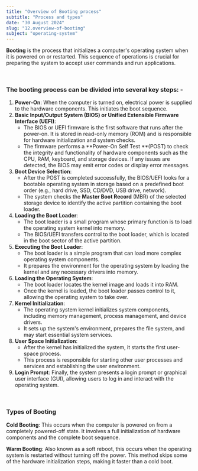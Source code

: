```yaml
---
title: "Overview of Booting process"
subtitle: "Process and types"
date: "30 August 2024"
slug: "12.overview-of-booting"
subject: "operating-system"
---
```


**Booting** is the process that initializes a computer's operating system when it is powered on or restarted. This sequence of operations is crucial for preparing the system to accept user commands and run applications.

<br/>

### The booting process can be divided into several key steps: -

1. **Power-On**: When the computer is turned on, electrical power is supplied to the hardware components. This initiates the boot sequence.
2. **Basic Input/Output System (BIOS) or Unified Extensible Firmware Interface (UEFI)**:
   - The BIOS or UEFI firmware is the first software that runs after the power-on. It is stored in read-only memory (ROM) and is responsible for hardware initialization and system checks.
   - The firmware performs a **Power-On Self Test **(POST) to check the integrity and functionality of hardware components such as the CPU, RAM, keyboard, and storage devices. If any issues are detected, the BIOS may emit error codes or display error messages.
3. **Boot Device Selection**:
   - After the POST is completed successfully, the BIOS/UEFI looks for a bootable operating system in storage based on a predefined boot order (e.g., hard drive, SSD, CD/DVD, USB drive, network).
   - The system checks the **Master Boot Record** (MBR) of the selected storage device to identify the active partition containing the boot loader.
4. **Loading the Boot Loader**:
   - The boot loader is a small program whose primary function is to load the operating system kernel into memory.
   - The BIOS/UEFI transfers control to the boot loader, which is located in the boot sector of the active partition.
5. **Executing the Boot Loader**:
   - The boot loader is a simple program that can load more complex operating system components.
   - It prepares the environment for the operating system by loading the kernel and any necessary drivers into memory.
6. **Loading the Operating System**:
   - The boot loader locates the kernel image and loads it into RAM.
   - Once the kernel is loaded, the boot loader passes control to it, allowing the operating system to take over.
7. **Kernel Initialization**:
   - The operating system kernel initializes system components, including memory management, process management, and device drivers.
   - It sets up the system's environment, prepares the file system, and may start essential system services.
8. **User Space Initialization**:
   - After the kernel has initialized the system, it starts the first user-space process.
   - This process is responsible for starting other user processes and services and establishing the user environment.
9. **Login Prompt**: Finally, the system presents a login prompt or graphical user interface (GUI), allowing users to log in and interact with the operating system.

<br/>

### Types of Booting

**Cold Booting**: This occurs when the computer is powered on from a completely powered-off state. It involves a full initialization of hardware components and the complete boot sequence.

**Warm Booting**: Also known as a soft reboot, this occurs when the operating system is restarted without turning off the power. This method skips some of the hardware initialization steps, making it faster than a cold boot.
